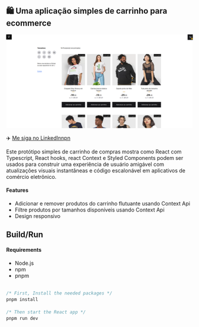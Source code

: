 ## 🛍️ Uma aplicação simples de carrinho para ecommerce

<p align="center">
  <img src="./readme-banner.png">
</p>

<!-- ## Basic Overview - [Live Demo](https://react-shopping-cart-67954.firebaseapp.com/) -->

✈️ [Me siga no LinkedInnpn](https://www.linkedin.com/in/samsepi0ldev/)

Este protótipo simples de carrinho de compras mostra como React com Typescript, React hooks, react Context e Styled Components podem ser usados para construir uma experiência de usuário amigável com atualizações visuais instantâneas e código escalonável em aplicativos de comércio eletrônico.

#### Features

- Adicionar e remover produtos do carrinho flutuante usando Context Api
- Filtre produtos por tamanhos disponíveis usando Context Api
- Design responsivo

<!--
## Getting started

Try playing with the code on CodeSandbox :)

[![Edit app](https://codesandbox.io/static/img/play-codesandbox.svg)](https://codesandbox.io/s/74rykw70qq)
 -->

## Build/Run

#### Requirements

- Node.js
- npm
- pnpm

```javascript

/* First, Install the needed packages */
pnpm install

/* Then start the React app */
pnpm run dev

```